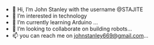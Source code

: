 - 👋 Hi, I’m John Stanley with the username  @STAJITE
- 👀 I’m interested in technology
- 🌱 I’m currently learning Arduino ...
- 💞️ I’m looking to collaborate on building robots...
- 📫 you can reach me on johnstanley669@gmail.com...

<!---
STARJITE/STARJITE is a ✨ special ✨ repository because its `README.md` (this file) appears on your GitHub profile.
You can click the Preview link to take a look at your changes.
--->
